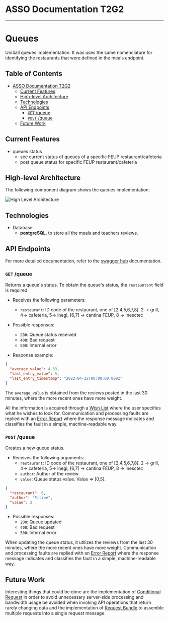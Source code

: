 # ASSO Documentation T2G2

---
# Queues<!-- omit in toc -->

Uni4all queues implementation.
It was uses the same nomenclature for identifying the restaurants that were defined in the meals endpoint.

## Table of Contents<!-- omit in toc -->

- [ASSO Documentation T2G2](#asso-documentation-t2g2)
  - [Current Features](#current-features)
  - [High-level Architecture](#high-level-architecture)
  - [Technologies](#technologies)
  - [API Endpoints](#api-endpoints)
    - [`GET` /queue](#get-queue)
    - [`POST` /queue](#post-queue)
  - [Future Work](#future-work)

## Current Features

- queues status
  - see current status of queues of a specific FEUP restaurant/cafeteria
  - post queue status for specific FEUP restaurant/cafeteria

## High-level Architecture

The following component diagram shows the queues implementation.

![High Level Architecture](https://i.imgur.com/4J3b6w7.png)

## Technologies

- Database
  - **postgreSQL**, to store all the meals and teachers reviews.

## API Endpoints

For more detailed documentation, refer to the [swagger hub](https://uni4all.servehttp.com/api-docs/#/Queues) documentation.

### `GET` /queue

Returns a queue's status.
To obtain the queue's status, the `restauntant` field is required.

- Receives the following parameters:
  - `restaurant`: ID code of the restaurant, one of [2,4,5,6,7,8]. 2 -> grill, 4-> cafeteria, 5-> inegi, [6,7] -> cantina FEUP, 8 -> inesctec

- Possible responses:
  - `200`: Queue status received
  - `400`: Bad request
  - `500`: Internal error

- Response example:

```json
{
  "average_value": 4.33,
  "last_entry_value": 5,
  "last_entry_timestamp": "2022-04-22T00:00:00.000Z"
}
```

The `average_value` is obtained from the reviews posted in the last 30 minutes, where the more recent ones have more weight.

All the information is acquired through a [Wish List](https://microservice-api-patterns.org/patterns/quality/dataTransferParsimony/WishList) where the user specifies what he wishes to look for.
Communication and processing faults are replied with an [Error Report](https://microservice-api-patterns.org/patterns/quality/qualityManagementAndGovernance/ErrorReport) where the response message indicates and classifies the fault in a simple, machine-readable way.

### `POST` /queue

Creates a new queue status.

- Receives the following arguments:
  - `restaurant`: ID code of the restaurant, one of [2,4,5,6,7,8]. 2 -> grill, 4-> cafeteria, 5-> inegi, [6,7] -> cantina FEUP, 8 -> inesctec
  - `author`: Author of the review
  - `value`: Queue status value. Value => [0,5].

```json
{
  "restaurant": 6,
  "author": "Filipe",
  "value": 2
}
```

- Possible responses:
  - `200`: Queue updated
  - `400`: Bad request
  - `500`: Internal error

When updating the queue status, it utilizes the reviews from the last 30 minutes, where the more recent ones have more weight.
Communication and processing faults are replied with an [Error Report](https://microservice-api-patterns.org/patterns/quality/qualityManagementAndGovernance/ErrorReport) where the response message indicates and classifies the fault in a simple, machine-readable way.

## Future Work

Interesting things that could be done are the implementation of [Conditional Request](https://microservice-api-patterns.org/patterns/quality/dataTransferParsimony/ConditionalRequest) in order to avoid unnecessary server-side processing and bandwidth usage be avoided when invoking API operations that return rarely changing data and the implementation of [Request Bundle](https://microservice-api-patterns.org/patterns/quality/dataTransferParsimony/RequestBundle) to assemble multiple requests into a single request message.
